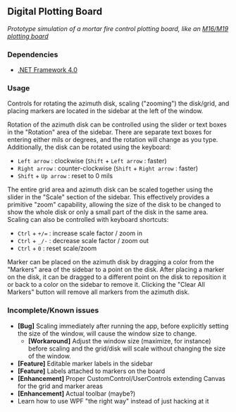 ## Digital Plotting Board ##
_Prototype simulation of a mortar fire control plotting board, like an [M16/M19 plotting board](https://encrypted.google.com/search?hl=en&q=M19+plotting+board)_

### Dependencies

- [.NET Framework 4.0](http://www.microsoft.com/en-us/download/details.aspx?id=17718)

### Usage

Controls for rotating the azimuth disk, scaling ("zooming") the disk/grid, and placing markers are located in the sidebar at the left of the window.  

Rotation of the azimuth disk can be controlled using the slider or text boxes in the "Rotation" area of the sidebar.  There are separate text boxes for entering either mils or degrees, and the rotation will change as you type.  Additionally, the disk can be rotated using the keyboard:

- `Left arrow` : clockwise (`Shift` + `Left arrow` : faster)
- `Right arrow` : counter-clockwise (`Shift` + `Right arrow` : faster)
- `Shift` + `Up arrow` : reset to 0 mils

The entire grid area and azimuth disk can be scaled together using the slider in the "Scale" section of the sidebar.  This effectively provides a primitive "zoom" capability, allowing the size of the disk to be changed to show the whole disk or only a small part of the disk in the same area.  Scaling can also be controlled with keyboard shortcuts:

- `Ctrl` + `+/=` : increase scale factor / zoom in
- `Ctrl` + `_/-` : decrease scale factor / zoom out
- `Ctrl` + `0` : reset scale/zoom

Marker can be placed on the azimuth disk by dragging a color from the "Markers" area of the sidebar to a point on the disk.  After placing a marker on the disk, it can be dragged to a different point on the disk to reposition it or back to a color on the sidebar to remove it.  Clicking the "Clear All Markers" button will remove all markers from the azimuth disk.

### Incomplete/Known issues

- **[Bug]** Scaling immediately after running the app, before explicitly setting the size of the window, will cause the window size to change.
    + **[Workaround]** Adjust the window size (maximize, for instance) before scaling and the grid/disk will scale without changing the size of the window.
- **[Feature]** Editable marker labels in the sidebar
- **[Feature]** Labels attached to markers on the board
- **[Enhancement]** Proper CustomControl/UserControls extending Canvas for the grid and marker areas
- **[Enhancement]** Actual toolbar (maybe?)
- Learn how to use WPF "the right way" instead of just hacking at it
